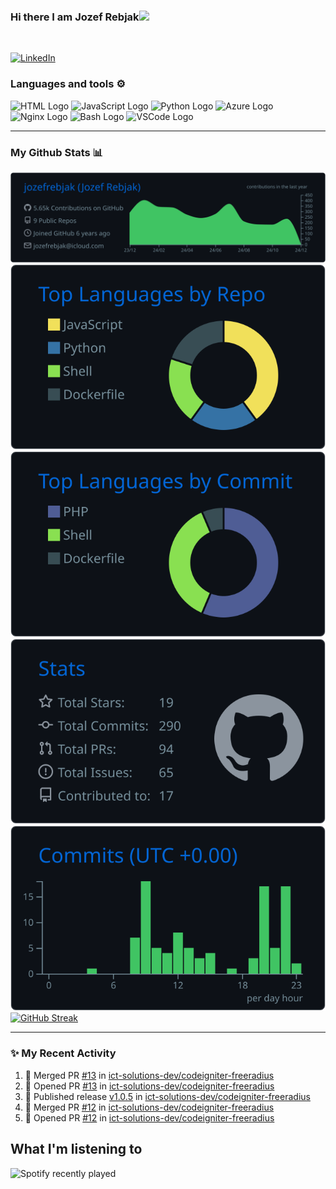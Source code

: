 ### Hi there I am Jozef Rebjak<img src="https://raw.githubusercontent.com/MartinHeinz/MartinHeinz/master/wave.gif" width="30px">
<br/>

<a href="https://www.linkedin.com/in/jozefrebjak"><img src="https://img.shields.io/badge/linkedin-%230077B5.svg?&style=for-the-badge&logo=linkedin&logoColor=white" alt="LinkedIn" /></a>&nbsp;

### Languages and tools ⚙️
<!-- For more icons please follow  https://github.com/MikeCodesDotNET/ColoredBadges -->
<p>
<img src="https://www.svgrepo.com/show/303205/html-5-logo.svg" alt="HTML Logo" width="50" height="50"/> 
<img src="https://cdn.worldvectorlogo.com/logos/logo-javascript.svg" alt="JavaScript Logo" width="50" height="50"/>
<img src="https://cdn.worldvectorlogo.com/logos/python-5.svg" alt="Python Logo" width="50" height="50"/> 
<img src="https://cdn.worldvectorlogo.com/logos/azure-1.svg" alt="Azure Logo" width="50" height="50"/>
<img src="https://user-images.githubusercontent.com/25181517/183345125-9a7cd2e6-6ad6-436f-8490-44c903bef84c.png" alt="Nginx Logo" width="50" height="50"/> 
<img src="https://cdn.worldvectorlogo.com/logos/bash-1.svg" alt="Bash Logo" width="50" height="50"/> <img src="https://cdn.worldvectorlogo.com/logos/visual-studio-code-1.svg" alt="VSCode Logo" width="50" height="50"/>
</p>

---

### My Github Stats 📊

[![](https://raw.githubusercontent.com/jozefrebjak/jozefrebjak/main/profile-summary-card-output/github_dark/0-profile-details.svg)](https://github.com/vn7n24fzkq/github-profile-summary-cards)
[![](https://raw.githubusercontent.com/jozefrebjak/jozefrebjak/main/profile-summary-card-output/github_dark/1-repos-per-language.svg)](https://github.com/vn7n24fzkq/github-profile-summary-cards) [![](https://raw.githubusercontent.com/jozefrebjak/jozefrebjak/main/profile-summary-card-output/github_dark/2-most-commit-language.svg)](https://github.com/vn7n24fzkq/github-profile-summary-cards)
[![](https://raw.githubusercontent.com/jozefrebjak/jozefrebjak/main/profile-summary-card-output/github_dark/3-stats.svg)](https://github.com/vn7n24fzkq/github-profile-summary-cards) [![](https://raw.githubusercontent.com/jozefrebjak/jozefrebjak/main/profile-summary-card-output/github_dark/4-productive-time.svg)](https://github.com/vn7n24fzkq/github-profile-summary-cards)
[![GitHub Streak](https://streak-stats.demolab.com/?user=jozefrebjak&theme=ads-juicy-fresh)](https://git.io/streak-stats)

---

### ✨ My Recent Activity
<!--START_SECTION:activity-->
1. 🎉 Merged PR [#13](https://github.com/ict-solutions-dev/codeigniter-freeradius/pull/13) in [ict-solutions-dev/codeigniter-freeradius](https://github.com/ict-solutions-dev/codeigniter-freeradius)
2. 💪 Opened PR [#13](https://github.com/ict-solutions-dev/codeigniter-freeradius/pull/13) in [ict-solutions-dev/codeigniter-freeradius](https://github.com/ict-solutions-dev/codeigniter-freeradius)
3. 🚀 Published release [v1.0.5](https://github.com/ict-solutions-dev/codeigniter-freeradius/releases/tag/v1.0.5) in [ict-solutions-dev/codeigniter-freeradius](https://github.com/ict-solutions-dev/codeigniter-freeradius)
4. 🎉 Merged PR [#12](https://github.com/ict-solutions-dev/codeigniter-freeradius/pull/12) in [ict-solutions-dev/codeigniter-freeradius](https://github.com/ict-solutions-dev/codeigniter-freeradius)
5. 💪 Opened PR [#12](https://github.com/ict-solutions-dev/codeigniter-freeradius/pull/12) in [ict-solutions-dev/codeigniter-freeradius](https://github.com/ict-solutions-dev/codeigniter-freeradius)
<!--END_SECTION:activity-->
  
## What I'm listening to

![Spotify recently played](https://spotify-recently-played-readme.vercel.app/api?user=38oryf5o1vvrxtmzennsz61q9&unique={true|1|on|yes})

